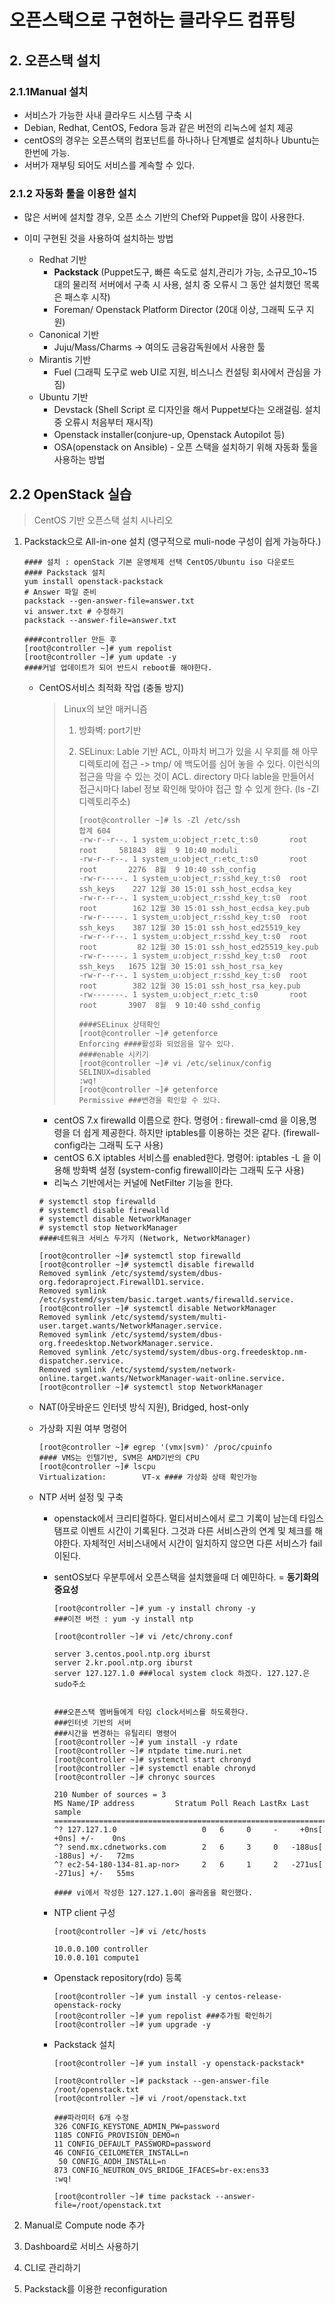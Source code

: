 # 오픈스택으로 구현하는 클라우드 컴퓨팅

## 2. 오픈스택 설치

### 2.1.1Manual 설치

+ 서비스가 가능한 사내 클라우드 시스템 구축 시
+ Debian, Redhat, CentOS, Fedora 등과 같은 버전의 리눅스에 설치 제공
+ centOS의 경우는 오픈스택의 컴포넌트를 하나하나 단계별로 설치하나 Ubuntu는 한번에 가능.
+ 서버가 재부팅 되어도 서비스를 계속할 수 있다.
  

### 2.1.2 자동화 툴을 이용한 설치

+ 많은 서버에 설치할 경우, 오픈 소스 기반의 Chef와 Puppet을 많이 사용한다.

+ 이미 구현된 것을 사용하여 설치하는 방법
  + Redhat 기반 
    + **Packstack** (Puppet도구, 빠른 속도로 설치,관리가 가능, 소규모_10~15대의 물리적 서버에서 구축 시 사용, 설치 중 오류시 그 동안 설치했던 목록은 패스후 시작)
    + Foreman/ Openstack Platform Director (20대 이상, 그래픽 도구 지원)
  + Canonical 기반
    + Juju/Mass/Charms -> 여의도 금융감독원에서 사용한 툴
  + Mirantis 기반
    + Fuel (그래픽 도구로 web UI로 지원, 비스니스 컨설팅 회사에서 관심을 가짐)
  + Ubuntu  기반
    + Devstack (Shell Script 로 디자인을 해서 Puppet보다는 오래걸림. 설치 중 오류시 처음부터 재시작)
    + Openstack installer(conjure-up, Openstack Autopilot 등)
    + OSA(openstack on Ansible) - 오픈 스택을 설치하기 위해 자동화 툴을 사용하는 방법

## 2.2 OpenStack 실습 

> CentOS 기반 오픈스택 설치 시나리오

1. Packstack으로 All-in-one 설치 (영구적으로 muli-node 구성이 쉽게 가능하다.)

   ```shell
   #### 설치 : openStack 기본 운영체제 선택 CentOS/Ubuntu iso 다운로드
   #### Packstack 설치
   yum install openstack-packstack
   # Answer 파일 준비
   packstack --gen-answer-file=answer.txt
   vi answer.txt # 수정하기
   packstack --answer-file=answer.txt
   
   ####controller 만든 후
   [root@controller ~]# yum repolist
   [root@controller ~]# yum update -y
   ####커널 업데이트가 되어 반드시 reboot를 해야한다.
   ```

   + CentOS서비스 최적화 작업 (충돌 방지)

     > Linux의 보안 매커니즘
     >
     > 1. 방화벽: port기반
     >
     > 2. SELinux: Lable 기반 ACL, 아파치 버그가 있을 시 우회를 해 아무 디렉토리에 접근 -> tmp/ 에 백도어를 심어 놓을 수 있다. 이런식의 접근을 막을 수 있는 것이 ACL. directory 마다 lable을 만들어서 접근시마다 label 정보 확인해 맞아야 접근 할 수 있게 한다. (ls -Zl 디렉토리주소)  
     >
     >    ```shell
     >    [root@controller ~]# ls -Zl /etc/ssh
     >    합계 604
     >    -rw-r--r--. 1 system_u:object_r:etc_t:s0       root root     581843  8월  9 10:40 moduli
     >    -rw-r--r--. 1 system_u:object_r:etc_t:s0       root root       2276  8월  9 10:40 ssh_config
     >    -rw-r-----. 1 system_u:object_r:sshd_key_t:s0  root ssh_keys    227 12월 30 15:01 ssh_host_ecdsa_key
     >    -rw-r--r--. 1 system_u:object_r:sshd_key_t:s0  root root        162 12월 30 15:01 ssh_host_ecdsa_key.pub
     >    -rw-r-----. 1 system_u:object_r:sshd_key_t:s0  root ssh_keys    387 12월 30 15:01 ssh_host_ed25519_key
     >    -rw-r--r--. 1 system_u:object_r:sshd_key_t:s0  root root         82 12월 30 15:01 ssh_host_ed25519_key.pub
     >    -rw-r-----. 1 system_u:object_r:sshd_key_t:s0  root ssh_keys   1675 12월 30 15:01 ssh_host_rsa_key
     >    -rw-r--r--. 1 system_u:object_r:sshd_key_t:s0  root root        382 12월 30 15:01 ssh_host_rsa_key.pub
     >    -rw-------. 1 system_u:object_r:etc_t:s0       root root       3907  8월  9 10:40 sshd_config
     >    
     >    ####SELinux 상태확인
     >    [root@controller ~]# getenforce
     >    Enforcing ####활성화 되었음을 알수 있다.
     >    ####enable 시키기
     >    [root@controller ~]# vi /etc/selinux/config
     >    SELINUX=disabled
     >    :wq!
     >    [root@controller ~]# getenforce
     >    Permissive ###변경을 확인할 수 있다.
     >    ```
     >
     >    

     - centOS 7.x firewalld 이름으로 한다. 명령어 :  firewall-cmd 을 이용,명령을 더 쉽게 제공한다. 하지만 iptables를 이용하는 것은 같다. (firewall-config라는 그래픽 도구 사용)
     - centOS 6.X iptables 서비스를 enabled한다. 명령어: iptables -L 을 이용해 방화벽 설정 (system-config firewall이라는 그래픽 도구 사용) 
     - 리눅스 기반에서는 커널에 NetFilter 기능을 한다.

     ```shell
     # systemctl stop firewalld
     # systemctl disable firewalld
     # systemctl disable NetworkManager
     # systemctl stop NetworkManager 
     ####네트워크 서비스 두가지 (Network, NetworkManager)
     
     [root@controller ~]# systemctl stop firewalld
     [root@controller ~]# systemctl disable firewalld
     Removed symlink /etc/systemd/system/dbus-org.fedoraproject.FirewallD1.service.
     Removed symlink /etc/systemd/system/basic.target.wants/firewalld.service.
     [root@controller ~]# systemctl disable NetworkManager
     Removed symlink /etc/systemd/system/multi-user.target.wants/NetworkManager.service.
     Removed symlink /etc/systemd/system/dbus-org.freedesktop.NetworkManager.service.
     Removed symlink /etc/systemd/system/dbus-org.freedesktop.nm-dispatcher.service.
     Removed symlink /etc/systemd/system/network-online.target.wants/NetworkManager-wait-online.service.
     [root@controller ~]# systemctl stop NetworkManager 
     
     ```

   + NAT(아웃바운드 인터넷 방식 지원), Bridged, host-only 

   + 가상화 지원 여부 명령어

     ```shell
     [root@controller ~]# egrep '(vmx|svm)' /proc/cpuinfo 
     #### VMS는 인텔기반, SVM은 AMD기반의 CPU
     [root@controller ~]# lscpu
     Virtualization:        VT-x #### 가상화 상태 확인가능
     ```

   + NTP 서버 설정 및 구축

     + openstack에서 크리티컬하다. 멀티서비스에서 로그 기록이 남는데 타임스탬프로 이벤트 시간이 기록된다. 그것과 다른 서비스관의 연계 및 체크를 해야한다. 자체적인 서비스내에서 시간이 일치하지 않으면 다른 서비스가 fail이된다. 

     + sentOS보다 우분투에서 오픈스택을 설치했을때 더 예민하다. = __동기화의 중요성__

       ```shell
       [root@controller ~]# yum -y install chrony -y
       ###이전 버전 : yum -y install ntp
       
       [root@controller ~]# vi /etc/chrony.conf 
       
       server 3.centos.pool.ntp.org iburst
       server 2.kr.pool.ntp.org iburst
       server 127.127.1.0 ###local system clock 하겠다. 127.127.은 sudo주소
       
       
       ###오픈스택 멤버들에게 타임 clock서비스를 하도록한다.
       ###인터넷 기반의 서버
       ###시간을 변경하는 유틸리티 명령어
       [root@controller ~]# yum install -y rdate
       [root@controller ~]# ntpdate time.nuri.net
       [root@controller ~]# systemctl start chronyd
       [root@controller ~]# systemctl enable chronyd
       [root@controller ~]# chronyc sources
       
       210 Number of sources = 3
       MS Name/IP address         Stratum Poll Reach LastRx Last sample               
       ===============================================================================
       ^? 127.127.1.0                   0   6     0     -     +0ns[   +0ns] +/-    0ns
       ^? send.mx.cdnetworks.com        2   6     3     0   -188us[ -188us] +/-   72ms
       ^? ec2-54-180-134-81.ap-nor>     2   6     1     2   -271us[ -271us] +/-   55ms
       
       #### vi에서 작성한 127.127.1.0이 올라옴을 확인했다.
       ```

     + NTP client 구성

       ```shell
       [root@controller ~]# vi /etc/hosts
       
       10.0.0.100 controller
       10.0.0.101 compute1
       ```

     + Openstack repository(rdo) 등록

       ```shell
       [root@controller ~]# yum install -y centos-release-openstack-rocky
       [root@controller ~]# yum repolist ###추가됨 확인하기
       [root@controller ~]# yum upgrade -y
       ```

     + Packstack 설치

       ```shell
       [root@controller ~]# yum install -y openstack-packstack*
       
       [root@controller ~]# packstack --gen-answer-file /root/openstack.txt
       [root@controller ~]# vi /root/openstack.txt
       
       ###파라미터 6개 수정
       326 CONFIG_KEYSTONE_ADMIN_PW=password
       1185 CONFIG_PROVISION_DEMO=n
       11 CONFIG_DEFAULT_PASSWORD=password
       46 CONFIG_CEILOMETER_INSTALL=n
        50 CONFIG_AODH_INSTALL=n
       873 CONFIG_NEUTRON_OVS_BRIDGE_IFACES=br-ex:ens33
       :wq!
       
       [root@controller ~]# time packstack --answer-file=/root/openstack.txt
       ```

     

2. Manual로 Compute node 추가

3. Dashboard로 서비스 사용하기

4. CLI로 관리하기

5. Packstack를 이용한  reconfiguration
